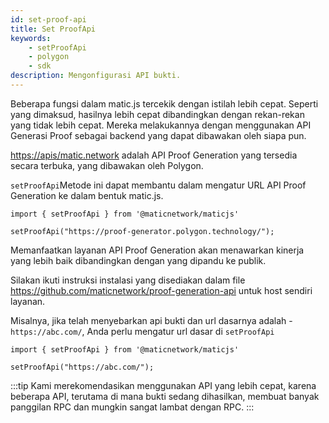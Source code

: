 ```yaml
---
id: set-proof-api
title: Set ProofApi
keywords:
    - setProofApi
    - polygon
    - sdk
description: Mengonfigurasi API bukti.
---
```


Beberapa fungsi dalam matic.js tercekik dengan istilah lebih cepat. Seperti yang dimaksud, hasilnya lebih cepat dibandingkan dengan rekan-rekan yang tidak lebih cepat. Mereka melakukannya dengan menggunakan API Generasi Proof sebagai backend yang dapat dibawakan oleh siapa pun.

[https://apis/matic.network](https://apis/matic.network) adalah API Proof Generation yang tersedia secara terbuka, yang dibawakan oleh Polygon.

`setProofApi`Metode ini dapat membantu dalam mengatur URL API Proof Generation ke dalam bentuk matic.js.

```
import { setProofApi } from '@maticnetwork/maticjs'

setProofApi("https://proof-generator.polygon.technology/");
```

Memanfaatkan layanan API Proof Generation akan menawarkan kinerja yang lebih baik dibandingkan dengan yang dipandu ke publik.

Silakan ikuti instruksi instalasi yang disediakan dalam file https://github.com/maticnetwork/proof-generation-api untuk host sendiri layanan.

Misalnya, jika telah menyebarkan api bukti dan url dasarnya adalah - `https://abc.com/`, Anda perlu mengatur url dasar di `setProofApi`

```
import { setProofApi } from '@maticnetwork/maticjs'

setProofApi("https://abc.com/");
```

:::tip
Kami merekomendasikan menggunakan API yang lebih cepat, karena beberapa API, terutama di mana bukti sedang dihasilkan, membuat banyak panggilan RPC dan mungkin sangat lambat dengan RPC.
:::
